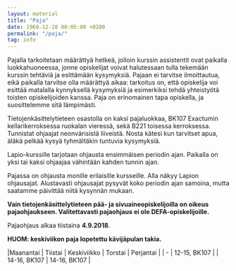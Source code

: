 ```yaml
---
layout: material
title: "Paja"
date: 1969-12-28 00:05:00 +0200
permalink: "/paja/"
tag: info
---
```


Pajalla tarkoitetaan määrättyä hetkeä, jolloin kurssin assistentit ovat paikalla luokkahuoneessa, jonne opiskelijat voivat halutessaan tulla tekemään kurssin tehtäviä ja esittämään kysymyksiä. Pajaan ei tarvitse ilmoittautua, eikä paikalla tarvitse olla määrättyä aikaa: tarkoitus on, että opiskelija voi esittää matalalla kynnyksellä kysymyksiä ja esimerkiksi tehdä yhteistyötä toisten opiskelijoiden kanssa. Paja on erinomainen tapa opiskella, ja suosittelemme sitä lämpimästi.

Tietojenkäsittelytieteen osastolla on kaksi pajaluokkaa, BK107 Exactumin kellarikerroksessa ruokalan vieressä, sekä B221 toisessa kerroksessa. Tunnistat ohjaajat neonvärisistä liiveistä. Nosta kätesi kun tarvitset apua, äläkä pelkää kysyä tyhmältäkin tuntuvia kysymyksiä.

Lapio-kurssille tarjotaan ohjausta ensimmäisen periodin ajan. Paikalla on yksi tai kaksi ohjaajaa vähintään kahden tunnin ajan.

Pajassa on ohjausta monille erilaisille kursseille. Alla näkyy Lapion ohjausajat. Alustavasti ohjausajat pysyvät koko periodin ajan samoina, mutta saatamme päivittää niitä kysynnän mukaan.

**Vain tietojenkäsittelytieteen pää- ja sivuaineopiskelijoilla on oikeus pajaohjaukseen. Valitettavasti pajaohjaus ei ole DEFA-opiskelijoille.**

Pajaohjaus alkaa tiistaina **4.9.2018**.

**HUOM: keskiviikon paja lopetettu kävijäpulan takia.**

|Maanantai | Tiistai      | Keskiviikko  | Torstai      | Perjantai  |
|   -    | 12-15, BK107 |  | 14-16, BK107 | 14-16, BK107 |

